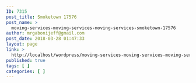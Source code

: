 ```yaml
---
ID: 7315
post_title: Smoketown 17576
post_name: >
  moving-services-moving-services-moving-services-smoketown-17576
author: mrgabonijeff@gmail.com
post_date: 2018-03-28 01:47:33
layout: page
link: >
  http://localhost/wordpress/moving-services-moving-services-moving-services-smoketown-17576/
published: true
tags: [ ]
categories: [ ]
---
```

